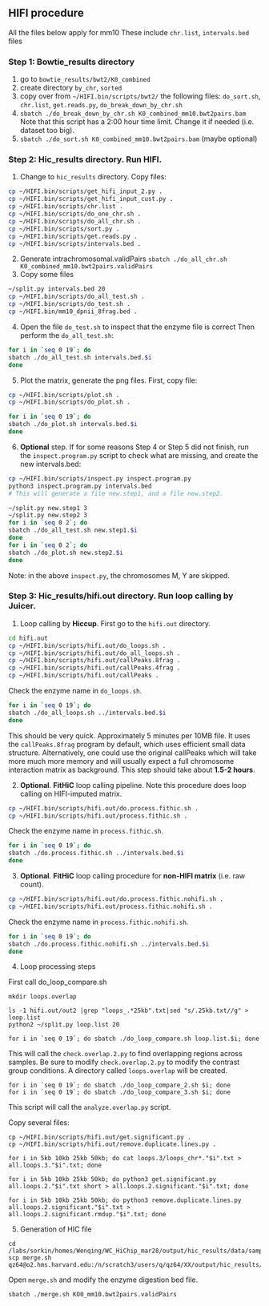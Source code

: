 ## HIFI procedure

All the files below apply for mm10
These include `chr.list`, `intervals.bed` files

### Step 1: Bowtie_results directory
1. go to `bowtie_results/bwt2/K0_combined`
2. create directory `by_chr`, `sorted`
3. copy over from `~/HIFI.bin/scripts/bwt2/` the following files: `do_sort.sh`, `chr.list`, `get.reads.py`, `do_break_down_by_chr.sh`
4. `sbatch ./do_break_down_by_chr.sh K0_combined_mm10.bwt2pairs.bam`
Note that this script has a 2:00 hour time limit. Change it if needed (i.e. dataset too big).
5. `sbatch ./do_sort.sh K0_combined_mm10.bwt2pairs.bam` (maybe optional)

### Step 2: Hic_results directory. Run HIFI.

1. Change to `hic_results` directory. Copy files:
```bash
cp ~/HIFI.bin/scripts/get_hifi_input_2.py .
cp ~/HIFI.bin/scripts/get_hifi_input_cust.py .
cp ~/HIFI.bin/scripts/chr.list .
cp ~/HIFI.bin/scripts/do_one_chr.sh .
cp ~/HIFI.bin/scripts/do_all_chr.sh .
cp ~/HIFI.bin/scripts/sort.py .
cp ~/HIFI.bin/scripts/get.reads.py .
cp ~/HIFI.bin/scripts/intervals.bed .
```
2. Generate intrachromosomal.validPairs
`sbatch ./do_all_chr.sh K0_combined_mm10.bwt2pairs.validPairs`
3. Copy some files
```bash
~/split.py intervals.bed 20
cp ~/HIFI.bin/scripts/do_all_test.sh .
cp ~/HIFI.bin/scripts/do_test.sh .
cp ~/HIFI.bin/mm10_dpnii_8frag.bed .
```
4. Open the file `do_test.sh` to inspect that the enzyme file is correct
Then perform the `do_all_test.sh`:
```bash
for i in `seq 0 19`; do
sbatch ./do_all_test.sh intervals.bed.$i
done
```
5. Plot the matrix, generate the png files. First, copy file:
```bash
cp ~/HIFI.bin/scripts/plot.sh .
cp ~/HIFI.bin/scripts/do_plot.sh .
```
```bash
for i in `seq 0 19`; do
sbatch ./do_plot.sh intervals.bed.$i
done
```
6. **Optional** step.
If for some reasons Step 4 or Step 5 did not finish, run the `inspect.program.py` script to check what are missing, and create the new intervals.bed:
```bash
cp ~/HIFI.bin/scripts/inspect.py inspect.program.py
python3 inspect.program.py intervals.bed
# This will generate a file new.step1, and a file new.step2.
```
```bash
~/split.py new.step1 3
~/split.py new.step2 3
for i in `seq 0 2`; do
sbatch ./do_all_test.sh new.step1.$i
done
for i in `seq 0 2`; do
sbatch ./do_plot.sh new.step2.$i
done
```
Note: in the above `inspect.py`, the chromosomes M, Y are skipped.

### Step 3: Hic_results/hifi.out directory. Run loop calling by Juicer.

1. Loop calling by **Hiccup**. First go to the `hifi.out` directory.
```bash
cd hifi.out
cp ~/HIFI.bin/scripts/hifi.out/do_loops.sh .
cp ~/HIFI.bin/scripts/hifi.out/do_all_loops.sh .
cp ~/HIFI.bin/scripts/hifi.out/callPeaks.8frag .
cp ~/HIFI.bin/scripts/hifi.out/callPeaks.4frag .
cp ~/HIFI.bin/scripts/hifi.out/callPeaks .
```
Check the enzyme name in `do_loops.sh`.
```bash
for i in `seq 0 19`; do
sbatch ./do_all_loops.sh ../intervals.bed.$i
done
```
This should be very quick. Approximately 5 minutes per 10MB file.
It uses the `callPeaks.8frag` program by default, which uses efficient small data structure. Alternatively, one could use the original callPeaks which will take more much more memory and will usually expect a full chromosome interaction matrix as background.
This step should take about **1.5-2 hours**.

2. **Optional**. **FitHiC** loop calling pipeline.
Note this procedure does loop calling on HIFI-imputed matrix.
```bash
cp ~/HIFI.bin/scripts/hifi.out/do.process.fithic.sh .
cp ~/HIFI.bin/scripts/hifi.out/process.fithic.sh .
```
Check the enzyme name in `process.fithic.sh`.
```bash
for i in `seq 0 19`; do
sbatch ./do.process.fithic.sh ../intervals.bed.$i
done
```

3. **Optional**. **FitHiC** loop calling procedure for **non-HIFI matrix** (i.e. raw count).
```bash
cp ~/HIFI.bin/scripts/hifi.out/do.process.fithic.nohifi.sh .
cp ~/HIFI.bin/scripts/hifi.out/process.fithic.nohifi.sh .
```
Check the enzyme name in `process.fithic.nohifi.sh`.
```bash
for i in `seq 0 19`; do
sbatch ./do.process.fithic.nohifi.sh ../intervals.bed.$i
done
```


4. Loop processing steps


First call do_loop_compare.sh
```
mkdir loops.overlap
```

```
ls -1 hifi.out/out2 |grep "loops_.*25kb".txt|sed "s/.25kb.txt//g" > loop.list
python2 ~/split.py loop.list 20
```

```
for i in `seq 0 19`; do sbatch ./do_loop_compare.sh loop.list.$i; done
```
This will call the `check.overlap.2.py` to find overlapping regions across samples. Be sure to modify `check.overlap.2.py` to modify the contrast group conditions.
A directory called `loops.overlap` will be created.

```
for i in `seq 0 19`; do sbatch ./do_loop_compare_2.sh $i; done
for i in `seq 0 19`; do sbatch ./do_loop_compare_3.sh $i; done
```
This script will call the `analyze.overlap.py` script.


Copy several files:
```
cp ~/HIFI.bin/scripts/hifi.out/get.significant.py .
cp ~/HIFI.bin/scripts/hifi.out/remove.duplicate.lines.py .
```
```
for i in 5kb 10kb 25kb 50kb; do cat loops.3/loops_chr*."$i".txt > all.loops.3."$i".txt; done
```
```
for i in 5kb 10kb 25kb 50kb; do python3 get.significant.py all.loops.2."$i".txt short > all.loops.2.significant."$i".txt; done
```
```
for i in 5kb 10kb 25kb 50kb; do python3 remove.duplicate.lines.py all.loops.2.significant."$i".txt > all.loops.2.significant.rmdup."$i".txt; done
```


5. Generation of HIC file

```
cd /labs/sorkin/homes/Wenqing/WC_HiChip_mar28/output/hic_results/data/sample_E135
scp merge.sh qz64@o2.hms.harvard.edu:/n/scratch3/users/q/qz64/XX/output/hic_results/data/KO0/.
```

Open `merge.sh` and modify the enzyme digestion bed file.

```
sbatch ./merge.sh KO0_mm10.bwt2pairs.validPairs
```



